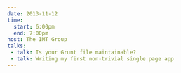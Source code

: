 ```yaml
---
date: 2013-11-12
time:
  start: 6:00pm
  end: 7:00pm
host: The IMT Group
talks:
 - talk: Is your Grunt file maintainable?
 - talk: Writing my first non-trivial single page app
---
```

